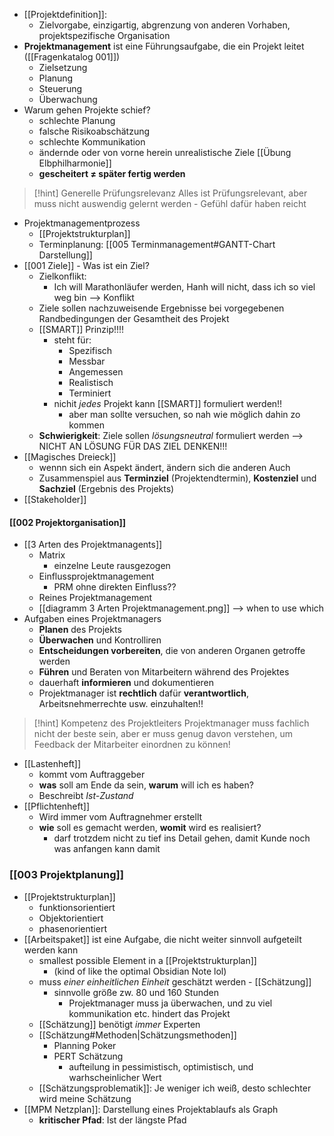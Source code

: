 - [[Projektdefinition]]:
	- Zielvorgabe, einzigartig, abgrenzung von anderen Vorhaben, projektspezifische Organisation
- **Projektmanagement** ist eine Führungsaufgabe, die ein Projekt leitet ([[Fragenkatalog 001]])
	- Zielsetzung
	- Planung
	- Steuerung
	- Überwachung
- Warum gehen Projekte schief?
	- schlechte Planung
	- falsche Risikoabschätzung
	- schlechte Kommunikation
	- ändernde oder von vorne herein unrealistische Ziele [[Übung Elbphilharmonie]]
	- **gescheitert $\neq$ später fertig werden**



> [!hint] Generelle Prüfungsrelevanz
> Alles ist Prüfungsrelevant, aber muss nicht auswendig gelernt werden - Gefühl dafür haben reicht

- Projektmanagementprozess
	- [[Projektstrukturplan]]
	- Terminplanung: [[005 Terminmanagement#GANTT-Chart Darstellung]]
- [[001 Ziele]] - Was ist ein Ziel?
	- Zielkonflikt:
		- Ich will Marathonläufer werden, Hanh will nicht, dass ich so viel weg bin --> Konflikt
	- Ziele sollen nachzuweisende Ergebnisse bei vorgegebenen Randbedingungen der Gesamtheit des Projekt
	- [[SMART]] Prinzip!!!!
		- steht für:
			- Spezifisch
			- Messbar
			- Angemessen
			- Realistisch 
			- Terminiert
		- nichit _jedes_ Projekt kann [[SMART]] formuliert werden!!
			- aber man sollte versuchen, so nah wie möglich dahin zo kommen
	- **Schwierigkeit**: Ziele sollen _lösungsneutral_ formuliert werden --> NICHT AN LÖSUNG FÜR DAS ZIEL DENKEN!!!
- [[Magisches Dreieck]]
	- wennn sich ein Aspekt ändert, ändern sich die anderen Auch
	- Zusammenspiel aus **Terminziel** (Projektendtermin), **Kostenziel** und **Sachziel** (Ergebnis des Projekts)
- [[Stakeholder]]

#### [[002 Projektorganisation]]
- [[3 Arten des Projektmanagents]]
	- Matrix
		- einzelne Leute rausgezogen
	- Einflussprojektmanagement
		- PRM ohne direkten Einfluss??
	- Reines Projektmanagement
	- [[diagramm 3 Arten Projektmanagement.png]] --> when to use which
- Aufgaben eines Projektmanagers
	- **Planen** des Projekts
	- **Überwachen** und Kontrolliren
	- **Entscheidungen vorbereiten**, die von anderen Organen getroffe werden
	- **Führen** und Beraten von Mitarbeitern während des Projektes
	- dauerhaft **informieren** und dokumentieren
	- Projektmanager ist **rechtlich** dafür **verantwortlich**, Arbeitsnehmerrechte usw. einzuhalten!!
> [!hint] Kompetenz des Projektleiters
> Projektmanager muss fachlich nicht der beste sein, aber er muss genug davon verstehen, um Feedback der Mitarbeiter einordnen zu können!

- [[Lastenheft]]
	- kommt vom Auftraggeber
	- **was** soll am Ende da sein, **warum** will ich es haben?
	- Beschreibt _Ist-Zustand_
- [[Pflichtenheft]]
	- Wird immer vom Auftragnehmer erstellt
	- **wie** soll es gemacht werden, **womit** wird es realisiert?
		- darf trotzdem nicht zu tief ins Detail gehen, damit Kunde noch was anfangen kann damit

### [[003 Projektplanung]]
- [[Projektstrukturplan]]
	- funktionsorientiert
	- Objektorientiert
	- phasenorientiert
- [[Arbeitspaket]] ist eine Aufgabe, die nicht weiter sinnvoll aufgeteilt werden kann
	- smallest possible Element in a [[Projektstrukturplan]]
		- (kind of like the optimal Obsidian Note lol)
	- muss _einer einheitlichen Einheit_ geschätzt werden - [[Schätzung]]
		- sinnvolle größe zw. 80 und 160 Stunden
			- Projektmanager muss ja überwachen, und zu viel kommunikation etc. hindert das Projekt
	- [[Schätzung]] benötigt _immer_ Experten
	- [[Schätzung#Methoden|Schätzungsmethoden]]
		- Planning Poker
		- PERT Schätzung
			- aufteilung in pessimistisch, optimistisch, und warhscheinlicher Wert
	- [[Schätzungsproblematik]]: Je weniger ich weiß, desto schlechter wird meine Schätzung
- [[MPM Netzplan]]: Darstellung eines Projektablaufs als Graph
	- **kritischer Pfad**: Ist der längste Pfad